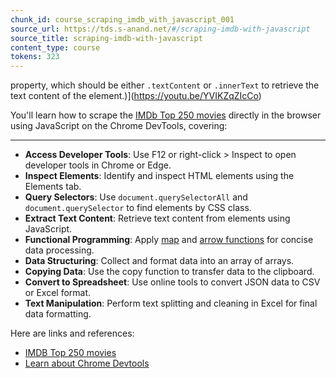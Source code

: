 ```yaml
---
chunk_id: course_scraping_imdb_with_javascript_001
source_url: https://tds.s-anand.net/#/scraping-imdb-with-javascript
source_title: scraping-imdb-with-javascript
content_type: course
tokens: 323
---
```


 property, which should be either `.textContent` or `.innerText` to retrieve the text content of the element.)](https://youtu.be/YVIKZqZIcCo)

You'll learn how to scrape the [IMDb Top 250 movies](https://www.imdb.com/chart/top) directly in the browser using JavaScript on the Chrome DevTools, covering:

---

- **Access Developer Tools**: Use F12 or right-click > Inspect to open developer tools in Chrome or Edge.
- **Inspect Elements**: Identify and inspect HTML elements using the Elements tab.
- **Query Selectors**: Use `document.querySelectorAll` and `document.querySelector` to find elements by CSS class.
- **Extract Text Content**: Retrieve text content from elements using JavaScript.
- **Functional Programming**: Apply [map](https://developer.mozilla.org/en-US/docs/Web/JavaScript/Reference/Global_Objects/Array/map)
 and [arrow functions](https://developer.mozilla.org/en-US/docs/Web/JavaScript/Reference/Functions/Arrow_functions)
 for concise data processing.
- **Data Structuring**: Collect and format data into an array of arrays.
- **Copying Data**: Use the copy function to transfer data to the clipboard.
- **Convert to Spreadsheet**: Use online tools to convert JSON data to CSV or Excel format.
- **Text Manipulation**: Perform text splitting and cleaning in Excel for final data formatting.

Here are links and references:

- [IMDB Top 250 movies](https://www.imdb.com/chart/top/)
- [Learn about Chrome Devtools](https://developer.chrome.com/docs/devtools/overview/)
